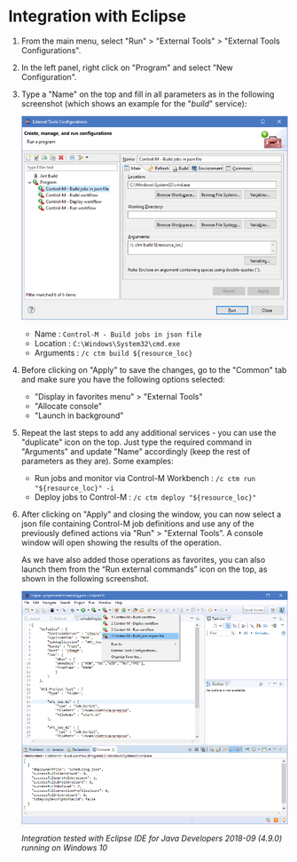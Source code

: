 # Integration with Eclipse

1. From the main menu, select "Run" > "External Tools" > "External Tools Configurations".

2.	In the left panel, right click on "Program" and select "New Configuration".

3. Type a "Name" on the top and fill in all parameters as in the following screenshot (which shows an example for the "*build*" service):

   ![Eclipse Config](/601-integration-with-ides-and-code-editors/images/eclipse_config.png) 

   * Name : ```Control-M - Build jobs in json file```
   * Location : ```C:\Windows\System32\cmd.exe```
   * Arguments : ```/c ctm build ${resource_loc}```

4. Before clicking on "Apply" to save the changes, go to the "Common" tab and make sure you have the following options selected:

   * "Display in favorites menu" > "External Tools"
   * "Allocate console"
   * "Launch in background"

5. Repeat the last steps to add any additional services - you can use the "duplicate" icon on the top. Just type the required command in "Arguments" and update "Name" accordingly (keep the rest of parameters as they are). Some examples:

   * Run jobs and monitor via Control-M Workbench : ```/c ctm run "${resource_loc}" -i```
   * Deploy jobs to Control-M : ```/c ctm deploy "${resource_loc}"```

6. After clicking on "Apply" and closing the window, you can now select a json file containing Control-M job definitions and use any of the previously defined actions via "Run" > "External Tools". A console window will open showing the results of the operation.

   As we have also added those operations as favorites, you can also launch them from the “Run external commands” icon on the top, as shown in the following screenshot.

   ![Eclipse Menu](/601-integration-with-ides-and-code-editors/images/eclipse_menu.png) 

   *Integration tested with Eclipse IDE for Java Developers 2018-09 (4.9.0) running on Windows 10*
